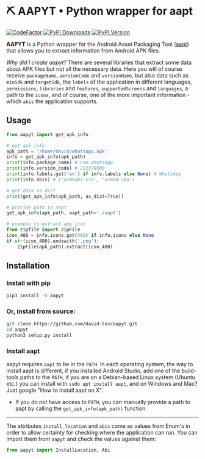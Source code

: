 # ⛏️ AAPYT • Python wrapper for aapt
[![CodeFactor](https://www.codefactor.io/repository/github/david-lev/aapyt/badge)](https://www.codefactor.io/repository/github/david-lev/aapyt)
[![PyPI Downloads](https://img.shields.io/pypi/dm/aapyt?style=flat-square)](https://badge.fury.io/py/aapyt)
[![PyPI Version](https://badge.fury.io/py/aapyt.svg)](https://pypi.org/project/aapyt/)

**AAPYT** is a Python wrapper for the Android Asset Packaging Tool ([aapt](https://elinux.org/Android_aapt)) that allows you to extract information from Android APK files.

*Why did I create aapyt?* There are several libraries that extract some data about APK files but not all the necessary data. Here you will of course receive `packageName`, ``versionCode`` and ``versionName``, but also data such as ``minSdk`` and ``targetSdk``, the ``labels`` of the application in different languages, ``permissions``, ``libraries`` and ``features``, ``supportedScreens`` and ``languages``, a path to the ``icons``, and of course, one of the more important information - which ``abis`` the application supports.

## Usage

```python
from aapyt import get_apk_info

# get apk info
apk_path = '/home/david/whatsapp.apk'
info = get_apk_info(apk_path)
print(info.package_name) # com.whatsapp
print(info.version_code) # 222378000
print(info.labels.get('en') if info.labels else None) # WhatsApp
print(info.abis) # ['armeabi-v7a', 'arm64-v8a']

# get data as dict
print(get_apk_info(apk_path, as_dict=True))

# provide path to aapt
get_apk_info(apk_path, aapt_path='./aapt')

# example to extract app icon
from zipfile import ZipFile
icon_480 = info.icons.get(480) if info.icons else None
if str(icon_480).endswith('.png'):
    ZipFile(apk_path).extract(icon_480)
```

## Installation
### Install with pip
```bash
pip3 install -U aapyt
```
### Or, install from source:
```bash
git clone https://github.com/david-lev/aapyt.git
cd aapyt
python3 setup.py install
```
### Install aapt
aapyt requires ``aapt`` to be in the ``PATH``.
In each operating system, the way to install aapt is different, if you installed Android Studio, add one of the build-tools paths to the ``PATH``, if you are on a Debian-based Linux system (Ubuntu etc.) you can install with ``sudo apt install aapt``, and on Windows and Mac? Just google "How to install aapt on X".
- If you do not have access to ``PATH``, you can manually provide a path to aapt by calling the ``get_apk_info(apk_path)`` function.

---
The attributes ``install_location`` and ``abis`` come as values from Enum's in order to allow certainty for checking where the application can run.
You can import them from ``aapyt`` and check the values against them:
```python
from aapyt import InstallLocation, Abi
```
